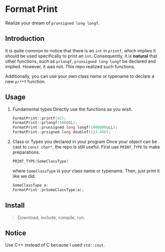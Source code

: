 # Format Print

Realize your dream of `prunsigned long longf`.

## Introduction

It is quite common to notice that there is an `int` in `printf`, which implies it should be used specifically to print an `int`. Consequently, it is **natural** that other functions, such as `prlongf`, `prunsigned long longf` be declared and implied. However, it was not. This repo realized such functions.

Additionally, you can use your own class name or typename to declare a new `pr**f` function.

## Usage

1. Fundamental types
    Directly use the functions as you wish.
    ```cpp
    FormatPrint::printf(42);
    FormatPrint::prlongf(10000L);
    FormatPrint::prunsigned long longf(1000000uLL);
    FormatPrint::prsigned long doublef(123.456);
    ```

2. Class or Types you declared in your program
    Once your object can be cast to `const char*`, the repo is still useful. First use `PRINT_TYPE` to make preparations.

    ```cpp
    PRINT_TYPE(SomeClassType)
    ```

    where `SomeClassType` is your class name or typename. Then, just print it like we did.

    ```cpp
    SomeClassType a;
    FormatPrint::prSomeClassType(a);
    ```

## Install

> Download, include, compile, run.

## Notice

Use C++ instead of C because I used `std::cout`.